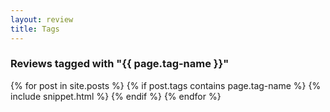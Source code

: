 ```yaml
---
layout: review
title: Tags
---
```

<h3>Reviews tagged with "{{ page.tag-name }}"</h3> 
{% for post in site.posts %} 
{% if post.tags contains page.tag-name %} 
{% include snippet.html %} 
{% endif %} 
{% endfor %}

